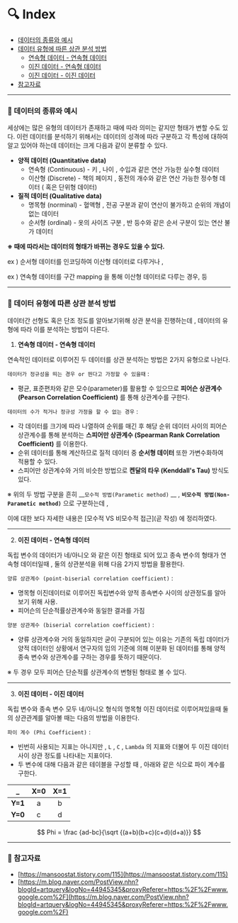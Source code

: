 # :mag: Index

- [데이터의 종류와 예시](#idx1) 
- [데이터 유형에 따른 상관 분석 방법](#idx2) 
  - [연속형 데이터 - 연속형 데이터](#idx2_1)
  - [이진 데이터 - 연속형 데이터](#idx2_2)
  - [이진 데이터 - 이진 데이터](#idx2_3)
- [참고자료](#idx3)



---



### :radio_button: 데이터의 종류와 예시 <a id="idx1"></a>

세상에는 많은 유형의 데이터가 존재하고 때에 따라 의미는 같지만 형태가 변할 수도 있다. 이런 데이터를 분석하기 위해서는 데이터의 성격에 따라 구분하고 각 특성에 대하여 알고 있어야 하는데 데이터는 크게 다음과 같이 분류할 수 있다.



- __양적 데이터 (Quantitative data)__ 
  - 연속형 (Continuous) - 키 , 나이 , 수입과 같은 연산 가능한 실수형 데이터
  - 이산형 (Discrete) - 책의 페이지 , 동전의 개수와 같은 연산 가능한 정수형 데이터 ( 혹은 단위형 데이터)
- __질적 데이터 (Qualitative data)__ 
  - 명목형 (norminal) - 혈액형 , 전공 구분과 같이 연산이 불가하고 순위의 개념이 없는 데이터
  - 순서형 (ordinal) - 옷의 사이즈 구분 , 반 등수와 같은 순서 구분이 있는 연산 불가 데이터



__※ 때에 따라서는 데이터의 형태가 바뀌는 경우도 있을 수 있다.__ 

ex ) 순서형 데이터를 인코딩하여 이산형 데이터로 다루거나 ,

ex ) 연속형 데이터를 구간 mapping 을 통해 이산형 데이터로 다루는 경우, 등



---


### :radio_button: 데이터 유형에 따른 상관 분석 방법 <a id="idx2"></a>



데이터간 선형도 혹은 단조 정도를 알아보기위해 상관 분석을 진행하는데 , 데이터의 유형에 따라 이를 분석하는 방법이 다른다.



1. __연속형 데이터 - 연속형 데이터__ <a id="idx2_1"></a>

연속적인 데이터로 이루어진 두 데이터를 상관 분석하는 방법은 2가지 유형으로 나뉜다.

  

`데이터가 정규성을 띄는 경우 or 띈다고 가정할 수 있을때`  : 

- 평균, 표준편차와 같은 모수(parameter)를 활용할 수 있으므로 __피어슨 상관계수 (Pearson Correlation Coefficient)__ 를 통해 상관계수를 구한다.

  

`데이터의 수가 적거나 정규성 가정을 할 수 없는 경우` : 

- 각 데이터를 크기에 따라 나열하여 순위를 매긴 후 해당 순위 데이터 사이의 피어슨 상관계수를 통해 분석하는 __스피어만 상관계수 (Spearman Rank Correlation Coefficient)__ 를 이용한다.
- 순위 데이터를 통해 계산하므로 질적 데이터 중 __순서형 데이터__ 또한 가변수화하여 적용할 수 있다.
- 스피어만 상관계수와 거의 비슷한 방법으로 __켄달의 타우 (Kenddall's Tau)__ 방식도 있다.



  

※ 위의 두 방법 구분을 흔히  __`모수적 방법(Parametic method)` __ , __`비모수적 방법(Non-Parametic method)`__  으로 구분하는데 , 

이에 대한 보다 자세한 내용은 [모수적 VS 비모수적 접근](곧 작성) 에 정리하였다.

 

---



2. __이진 데이터 - 연속형 데이터__ <a id="idx2_2"></a>

독립 변수의 데이터가 네/아니오 와 같은 이진 형태로 되어 있고 종속 변수의 형태가 연속형 데이터일때 , 둘의 상관분석을 위해 다음 2가지 방법을 활용한다.

`양류 상관계수 (point-biserial correlation coefficient)` :

- 명목형 이진데이터로 이루어진 독립변수와 양적 종속변수 사이의 상관정도를 알아보기 위해 사용.
- 피어슨의 단순적률상관계수와 동일한 결과를 가짐



`양분 상관계수 (biserial correlation coefficient)` :

- 양류  상관계수와 거의 동일하지만 굳이 구분되어 있는 이유는 기존의 독립 데이터가 양적 데이터인 상황에서 연구자의 임의 기준에 의해 이분화 된 데이터를 통해 양적 종속 변수와 상관계수를 구하는 경우를 뜻하기 때문이다.



※ 두 경우 모두 피어슨 단순적률 상관계수의 변형된 형태로 볼 수 있다.



---



3. __이진 데이터 - 이진 데이터__ <a id='idx2_3'></a>

독립 변수와 종속 변수 모두 네/아니오 형식의 명목형 이진 데이터로 이루어져있을때 둘의 상관관계를 알아볼 때는 다음의 방법을 이용한다.



`파이 계수 (Phi Coefficient)` :

- 빈번히 사용되는 지표는 아니지만 , `L` , `C` , `Lambda` 의 지표와 더불어 두 이진 데이터 사이 상관 정도를 나타내는 지표이다.
- 두 변수에 대해 다음과 같은 테이블을 구성할 때 , 아래와 같은 식으로 파이 계수를 구한다.

|    _    | X=0  | X=1  |
| :-----: | :--: | :--: |
| __Y=1__ |  a   |  b   |
| __Y=0__ |  c   |  d   |


$$
Phi = \frac {ad-bc}{\sqrt {(a+b)(b+c)(c+d)(d+a)}}
$$


---

### :radio_button: 참고자료 <a id="idx3"></a>

- [https://mansoostat.tistory.com/115](https://mansoostat.tistory.com/115) 
- [https://m.blog.naver.com/PostView.nhn?blogId=artquery&logNo=44945345&proxyReferer=https:%2F%2Fwww.google.com%2F](https://m.blog.naver.com/PostView.nhn?blogId=artquery&logNo=44945345&proxyReferer=https:%2F%2Fwww.google.com%2F)  







